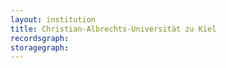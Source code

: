 ```yaml
---
layout: institution
title: Christian-Albrechts-Universität zu Kiel
recordsgraph: 
storagegraph: 
---
```

